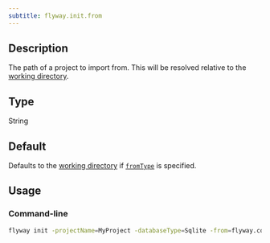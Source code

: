 ```yaml
---
subtitle: flyway.init.from
---
```


## Description

The path of a project to import from.
This will be resolved relative to the [working directory](<Command-line Parameters/Working Directory Parameter>).

## Type

String

## Default

Defaults to the [working directory](<Command-line Parameters/Working Directory Parameter>) if [`fromType`](<Configuration/Flyway Namespace/Flyway Init Namespace/Flyway Init From Type Setting>) is specified.

## Usage

### Command-line

```bash
flyway init -projectName=MyProject -databaseType=Sqlite -from=flyway.conf
```
